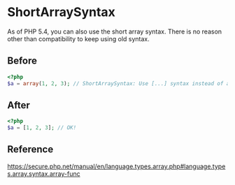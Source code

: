 # ShortArraySyntax

As of PHP 5.4, you can also use the short array syntax.
There is no reason other than compatibility to keep using old syntax.

## Before

```php
<?php
$a = array(1, 2, 3); // ShortArraySyntax: Use [...] syntax instead of array(...) syntax.
```

## After

```php
<?php
$a = [1, 2, 3]; // OK!
```

## Reference

https://secure.php.net/manual/en/language.types.array.php#language.types.array.syntax.array-func
